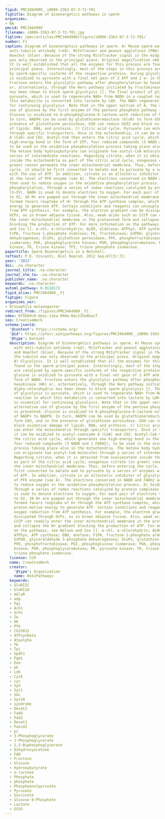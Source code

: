```yaml
---
figid: PMC3464909__i0006-3363-87-3-72-f01
figtitle: Diagram of bioenergetics pathways in sperm
organisms:
- NA
pmcid: PMC3464909
filename: i0006-3363-87-3-72-f01.jpg
figlink: /pmc/articles/PMC3464909/figure/i0006-3363-87-3-72-f01/
number: F1
caption: Diagram of bioenergetics pathways in sperm. A) Mouse sperm was stained with
  anti-tubulin antibody (red), MitoTracker and peanut agglutinin (PNA) (green), and
  Hoechst (blue). Because of the strong MitoTracker signal in the midpiece, the tubulin
  was only observed in the principal piece. Original magnification ×60. B) Glycolysis.
  It is well established that all the enzymes for this process are found in the sperm
  principal piece. Interestingly, most of the steps in this process are catalyzed
  by sperm-specific isoforms of the respective proteins. During glycolysis, glucose
  is oxidized to pyruvate with a final net gain of 2 ATP and 1 e− in the form of NADH.
  Fructose enters the glycolytic pathway after phosphorylation by hexokinase (HK)
  or, alternatively, through the Hers pathway initiated by fructokinase. Alpha-chlorohydrin
  has been shown to block sperm glycolysis []. The final product of glycolysis is
  pyruvate, which is used to regenerate NAD+ from NADH in a coupled reaction in which
  this metabolite is converted into lactate by LDH. The NAD+ regeneration is essential
  for continuing glycolysis. Note that in the upper section of A, the alternative
  use of glucose by the first enzyme of the pentose phosphate pathway is presented.
  Glucose is oxidized to 6-phosphoglucono-δ-lactone with reduction of NADP+ to NADPH.
  In turn, NADPH can be used by glutathionereductase (GluR) to form GSH, and in the
  presence of glutathione peroxidase, GSH can reduce H2O2 and block oxidative damage
  of lipids, DNA, and proteins. C) Citric acid cycle. Pyruvate can enter the mitochondria
  through specific transporters. Once in the mitochondria, it can be oxidized to acetyl-coenzyme
  A (CoA) and CO2. Acetyl-CoA then enters the citric acid cycle, which generates one
  high-energy bond in the form of GTP, four reduced compounds (3 NADH and 1 FADH2),
  to be used in the oxidative phosphorylation process taking place also in the mitochondria.
  The ketone body hydroxybutyrate can originate two acetyl-CoA molecules through a
  series of intermediate reactions. Regarding citrate, when it is obtained from oxaloacetate
  inside the mitochondria as part of the citric acid cycle, exogenous citrate (in
  green) cannot permeate the inner mitochondrial membrane. Thus, before entering the
  cycle, it should be first converted to malate and to pyruvate by a series of enzymes
  with the use of ATP. In addition, citrate is an allosteric inhibitor of glycolysis
  at the level of PFK enzyme (see A). The electrons conserved in NADH and FADH2 are
  then used to reduce oxygen in the oxidative phosphorylation process. D) Oxidative
  phosphorylation. Through a series of redox reactions catalyzed by protein complexes
  (I–IV), NADH is used to donate electrons to oxygen. For each pair of electrons transferred
  to O2, 10 H+ are pumped out through the inner mitochondrial membrane. The H+ gradient
  formed favors reuptake of H+ through the ATP synthase complex, which uses the proton-motive
  energy to generate ATP. Certain conditions and reagents can uncouple oxygen reduction
  from ATP synthesis. For example, the electron gradient can be dissipated through
  UCPs, as in brown adipose tissue. Also, weak acids such as CCCP can readily enter
  the inner mitochondrial membrane in the protonated form and collapse the H+ gradient
  blocking the production of ATP. For more information on the pathways, see Nelson
  and Cox []. α-chl, α-chlorohydrin; ALDO, aldolase; ATPSyn, ATP synthase; ENO, enolase;
  F1PA, fructose 1-phosphate aldolase; FK, fructokinase; G3PDH, glyceraldehyde 3-phosphate
  dehydrogenase; GluPx, glutathion peroxidase; PFK, phosphofructokinase; PGI, phosphoglucose
  isomerase; PGK, phosphoglycerate kinase; PGM, phosphoglyceromutase; PK, pyruvate
  kinase; TK, triose kinase; TPI, triose phosphate isomerase.
papertitle: Sperm Bioenergetics in a Nutshell.
reftext: P.E. Visconti. Biol Reprod. 2012 Sep;87(3):72.
year: '2012'
doi: .na.character
journal_title: .na.character
journal_nlm_ta: .na.character
publisher_name: .na.character
keywords: .na.character
automl_pathway: 0.9110172
figid_alias: PMC3464909__F1
figtype: Figure
organisms_ner:
- Drosophila melanogaster
redirect_from: /figures/PMC3464909__F1
ndex: 6f569dc0-deac-11ea-99da-0ac135e8bacf
seo: CreativeWork
schema-jsonld:
  '@context': https://schema.org/
  '@id': https://pfocr.wikipathways.org/figures/PMC3464909__i0006-3363-87-3-72-f01.html
  '@type': Dataset
  description: Diagram of bioenergetics pathways in sperm. A) Mouse sperm was stained
    with anti-tubulin antibody (red), MitoTracker and peanut agglutinin (PNA) (green),
    and Hoechst (blue). Because of the strong MitoTracker signal in the midpiece,
    the tubulin was only observed in the principal piece. Original magnification ×60.
    B) Glycolysis. It is well established that all the enzymes for this process are
    found in the sperm principal piece. Interestingly, most of the steps in this process
    are catalyzed by sperm-specific isoforms of the respective proteins. During glycolysis,
    glucose is oxidized to pyruvate with a final net gain of 2 ATP and 1 e− in the
    form of NADH. Fructose enters the glycolytic pathway after phosphorylation by
    hexokinase (HK) or, alternatively, through the Hers pathway initiated by fructokinase.
    Alpha-chlorohydrin has been shown to block sperm glycolysis []. The final product
    of glycolysis is pyruvate, which is used to regenerate NAD+ from NADH in a coupled
    reaction in which this metabolite is converted into lactate by LDH. The NAD+ regeneration
    is essential for continuing glycolysis. Note that in the upper section of A, the
    alternative use of glucose by the first enzyme of the pentose phosphate pathway
    is presented. Glucose is oxidized to 6-phosphoglucono-δ-lactone with reduction
    of NADP+ to NADPH. In turn, NADPH can be used by glutathionereductase (GluR) to
    form GSH, and in the presence of glutathione peroxidase, GSH can reduce H2O2 and
    block oxidative damage of lipids, DNA, and proteins. C) Citric acid cycle. Pyruvate
    can enter the mitochondria through specific transporters. Once in the mitochondria,
    it can be oxidized to acetyl-coenzyme A (CoA) and CO2. Acetyl-CoA then enters
    the citric acid cycle, which generates one high-energy bond in the form of GTP,
    four reduced compounds (3 NADH and 1 FADH2), to be used in the oxidative phosphorylation
    process taking place also in the mitochondria. The ketone body hydroxybutyrate
    can originate two acetyl-CoA molecules through a series of intermediate reactions.
    Regarding citrate, when it is obtained from oxaloacetate inside the mitochondria
    as part of the citric acid cycle, exogenous citrate (in green) cannot permeate
    the inner mitochondrial membrane. Thus, before entering the cycle, it should be
    first converted to malate and to pyruvate by a series of enzymes with the use
    of ATP. In addition, citrate is an allosteric inhibitor of glycolysis at the level
    of PFK enzyme (see A). The electrons conserved in NADH and FADH2 are then used
    to reduce oxygen in the oxidative phosphorylation process. D) Oxidative phosphorylation.
    Through a series of redox reactions catalyzed by protein complexes (I–IV), NADH
    is used to donate electrons to oxygen. For each pair of electrons transferred
    to O2, 10 H+ are pumped out through the inner mitochondrial membrane. The H+ gradient
    formed favors reuptake of H+ through the ATP synthase complex, which uses the
    proton-motive energy to generate ATP. Certain conditions and reagents can uncouple
    oxygen reduction from ATP synthesis. For example, the electron gradient can be
    dissipated through UCPs, as in brown adipose tissue. Also, weak acids such as
    CCCP can readily enter the inner mitochondrial membrane in the protonated form
    and collapse the H+ gradient blocking the production of ATP. For more information
    on the pathways, see Nelson and Cox []. α-chl, α-chlorohydrin; ALDO, aldolase;
    ATPSyn, ATP synthase; ENO, enolase; F1PA, fructose 1-phosphate aldolase; FK, fructokinase;
    G3PDH, glyceraldehyde 3-phosphate dehydrogenase; GluPx, glutathion peroxidase;
    PFK, phosphofructokinase; PGI, phosphoglucose isomerase; PGK, phosphoglycerate
    kinase; PGM, phosphoglyceromutase; PK, pyruvate kinase; TK, triose kinase; TPI,
    triose phosphate isomerase.
  license: CC0
  name: CreativeWork
  creator:
    '@type': Organization
    name: WikiPathways
  keywords:
  - GluRIIC
  - GluRIIA
  - mGluR
  - adp
  - Pgi
  - Achl
  - achi
  - Zw
  - Hk
  - Pfk
  - CG15812
  - ATPsynbeta
  - Atpalpha
  - Tk
  - Tpi
  - Gpdh1
  - Pgm1
  - Eno
  - pk
  - Ldh
  - CycE
  - cyc
  - Syn
  - Syt1
  - Sdc
  - Syx1A
  - syndrome
  - Desat2
  - Fadd
  - Fad2
  - Desat1
  - Fancd2
  - pi
  - 3-Phosphoglycerate
  - 2-Phosphoglycerate
  - 1,3-Biphosphoglycerate
  - Dihydroxyacetone
  - FAD
  - Fructose
  - Glucose
  - Hydroxybutyrate
  - o-lactone
  - Phosphate
  - phosphate
  - Phosphoenolpyruvate
  - Pyruvate
  - Succinate
  - Glucose 6-Phosphate
  - Lactate
  - GSSG
---
```

